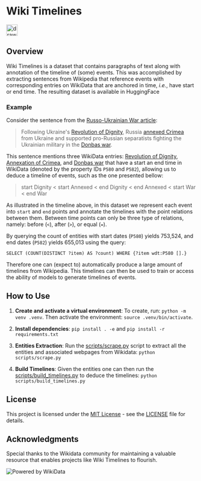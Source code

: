 # Wiki Timelines 

[<img src="https://huggingface.co/datasets/huggingface/brand-assets/resolve/main/hf-logo.png" alt="drawing" width="30"/>](https://huggingface.co/datasets/hugosousa/WikiTimelines)

## Overview

Wiki Timelines is a dataset that contains paragraphs of text along with annotation of the timeline of (some) events. This was accomplished by extracting sentences from Wikipedia that reference events with corresponding entries on WikiData that are anchored in time, *i.e.*, have start or end time. The resulting dataset is available in HuggingFace  

### Example

Consider the sentence from the [Russo-Ukrainian War article](https://en.wikipedia.org/wiki/Russo-Ukrainian_War):

> Following Ukraine's [Revolution of Dignity](https://en.wikipedia.org/wiki/Revolution_of_Dignity), Russia [annexed Crimea](https://en.wikipedia.org/wiki/Annexation_of_Crimea_by_the_Russian_Federation) from Ukraine and supported pro-Russian separatists fighting the Ukrainian military in the [Donbas war](https://en.wikipedia.org/wiki/War_in_Donbas).

This sentence mentions three WikiData entries: [Revolution of Dignity](https://www.wikidata.org/wiki/Q15733401), [Annexation of Crimea](https://www.wikidata.org/wiki/Q15920546), and [Donbas war](https://www.wikidata.org/wiki/Q16335075) that have a start an end time in WikiData (denoted by the property IDs `P580` and `P582`), allowing us to deduce a timeline of events, such as the one presented bellow:

> start Dignity < start Annexed < end Dignity < end Annexed < start War < end War  

As illustrated in the timeline above, in this dataset we represent each event into `start` and `end` points and annotate the timelines with the point relations between them. Between time points can only be three type of relations, namely: before (`<`), after (`>`), or equal (`=`).
 
 
By querying the count of entities with start dates (`P580`) yields 753,524, and end dates (`P582`) yields 655,013 using the query: 

```sparql
SELECT (COUNT(DISTINCT ?item) AS ?count) WHERE {?item wdt:P580 [].}
```

Therefore one can (expect to) automatically produce a large amount of timelines from  Wikipedia. This timelines can then be used to train or access the ability of models to generate timelines of events.  

## How to Use


1. **Create and activate a virtual environment**: To create, run: `python -m venv .venv`.  Then activate the environment: `source .venv/bin/activate`.

2. **Install dependencies**: `pip install . -e` and `pip install -r requirements.txt`    

3. **Entities Extraction**: Run the [scripts/scrape.py](scripts/scrape.py) script to extract all the entities and associated webpages from Wikidata:  `python scripts/scrape.py`

4. **Build Timelines**: Given the entities one can then run the [scripts/build_timelines.py](scripts/build_timeline.py) to deduce the timelines: `python scripts/build_timelines.py`


## License

This project is licensed under the [MIT License](LICENSE) - see the [LICENSE](LICENSE) file for details.

## Acknowledgments

Special thanks to the Wikidata community for maintaining a valuable resource that enables projects like Wiki Timelines to flourish. 

![Powered by WikiData](https://upload.wikimedia.org/wikipedia/commons/thumb/a/ae/Wikidata_Stamp_Rec_Dark.svg/240px-Wikidata_Stamp_Rec_Dark.svg.png)
